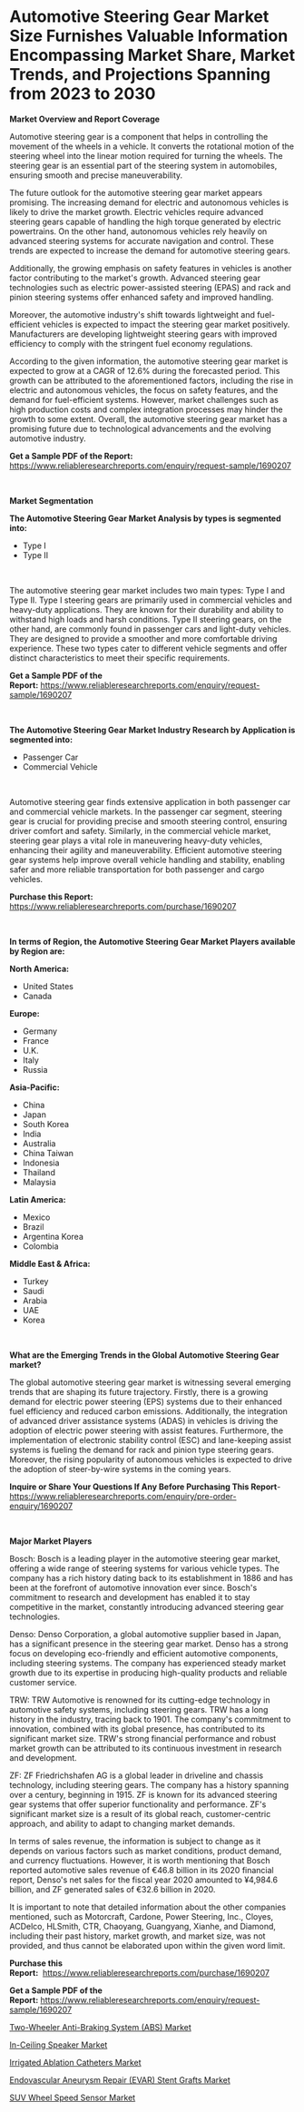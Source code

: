 <p><h1>Automotive Steering Gear Market Size Furnishes Valuable Information Encompassing Market Share, Market Trends, and Projections Spanning from 2023 to 2030</h1></p><p><strong>Market Overview and Report Coverage</strong></p>
<p><p>Automotive steering gear is a component that helps in controlling the movement of the wheels in a vehicle. It converts the rotational motion of the steering wheel into the linear motion required for turning the wheels. The steering gear is an essential part of the steering system in automobiles, ensuring smooth and precise maneuverability.</p><p>The future outlook for the automotive steering gear market appears promising. The increasing demand for electric and autonomous vehicles is likely to drive the market growth. Electric vehicles require advanced steering gears capable of handling the high torque generated by electric powertrains. On the other hand, autonomous vehicles rely heavily on advanced steering systems for accurate navigation and control. These trends are expected to increase the demand for automotive steering gears.</p><p>Additionally, the growing emphasis on safety features in vehicles is another factor contributing to the market's growth. Advanced steering gear technologies such as electric power-assisted steering (EPAS) and rack and pinion steering systems offer enhanced safety and improved handling.</p><p>Moreover, the automotive industry's shift towards lightweight and fuel-efficient vehicles is expected to impact the steering gear market positively. Manufacturers are developing lightweight steering gears with improved efficiency to comply with the stringent fuel economy regulations.</p><p>According to the given information, the automotive steering gear market is expected to grow at a CAGR of 12.6% during the forecasted period. This growth can be attributed to the aforementioned factors, including the rise in electric and autonomous vehicles, the focus on safety features, and the demand for fuel-efficient systems. However, market challenges such as high production costs and complex integration processes may hinder the growth to some extent. Overall, the automotive steering gear market has a promising future due to technological advancements and the evolving automotive industry.</p></p>
<p><strong>Get a Sample PDF of the Report:</strong> <a href="https://www.reliableresearchreports.com/enquiry/request-sample/1690207">https://www.reliableresearchreports.com/enquiry/request-sample/1690207</a></p>
<p>&nbsp;</p>
<p><strong>Market Segmentation</strong></p>
<p><strong>The Automotive Steering Gear Market Analysis by types is segmented into:</strong></p>
<p><ul><li>Type I</li><li>Type II</li></ul></p>
<p>&nbsp;</p>
<p><p>The automotive steering gear market includes two main types: Type I and Type II. Type I steering gears are primarily used in commercial vehicles and heavy-duty applications. They are known for their durability and ability to withstand high loads and harsh conditions. Type II steering gears, on the other hand, are commonly found in passenger cars and light-duty vehicles. They are designed to provide a smoother and more comfortable driving experience. These two types cater to different vehicle segments and offer distinct characteristics to meet their specific requirements.</p></p>
<p><strong>Get a Sample PDF of the Report:</strong>&nbsp;<a href="https://www.reliableresearchreports.com/enquiry/request-sample/1690207">https://www.reliableresearchreports.com/enquiry/request-sample/1690207</a></p>
<p>&nbsp;</p>
<p><strong>The Automotive Steering Gear Market Industry Research by Application is segmented into:</strong></p>
<p><ul><li>Passenger Car</li><li>Commercial Vehicle</li></ul></p>
<p>&nbsp;</p>
<p><p>Automotive steering gear finds extensive application in both passenger car and commercial vehicle markets. In the passenger car segment, steering gear is crucial for providing precise and smooth steering control, ensuring driver comfort and safety. Similarly, in the commercial vehicle market, steering gear plays a vital role in maneuvering heavy-duty vehicles, enhancing their agility and maneuverability. Efficient automotive steering gear systems help improve overall vehicle handling and stability, enabling safer and more reliable transportation for both passenger and cargo vehicles.</p></p>
<p><strong>Purchase this Report:</strong>&nbsp; <a href="https://www.reliableresearchreports.com/purchase/1690207">https://www.reliableresearchreports.com/purchase/1690207</a></p>
<p>&nbsp;</p>
<p><strong>In terms of Region, the Automotive Steering Gear Market Players available by Region are:</strong></p>
<p>
    <p> <strong> North America: </strong>
        <ul>
            <li>United States</li>
            <li>Canada</li>
        </ul>
        </p> 
    <p> <strong> Europe: </strong>
        <ul>
            <li>Germany</li>
            <li>France</li>
            <li>U.K.</li>
            <li>Italy</li>
            <li>Russia</li>
        </ul>
        </p> 
    <p> <strong> Asia-Pacific: </strong>
        <ul>
            <li>China</li>
            <li>Japan</li>
            <li>South Korea</li>
            <li>India</li>
            <li>Australia</li>
            <li>China Taiwan</li>
            <li>Indonesia</li>
            <li>Thailand</li>
            <li>Malaysia</li>
        </ul>
        </p> 
    <p> <strong> Latin America: </strong>
        <ul>
            <li>Mexico</li>
            <li>Brazil</li>
            <li>Argentina Korea</li>
            <li>Colombia</li>
        </ul>
        </p> 
    <p> <strong> Middle East & Africa: </strong>
        <ul>
            <li>Turkey</li>
            <li>Saudi</li>
            <li>Arabia</li>
            <li>UAE</li>
            <li>Korea</li>
        </ul>
    </p>
    </p>
<p>&nbsp;</p>
<p><strong>What are the Emerging Trends in the Global Automotive Steering Gear market?</strong></p>
<p><p>The global automotive steering gear market is witnessing several emerging trends that are shaping its future trajectory. Firstly, there is a growing demand for electric power steering (EPS) systems due to their enhanced fuel efficiency and reduced carbon emissions. Additionally, the integration of advanced driver assistance systems (ADAS) in vehicles is driving the adoption of electric power steering with assist features. Furthermore, the implementation of electronic stability control (ESC) and lane-keeping assist systems is fueling the demand for rack and pinion type steering gears. Moreover, the rising popularity of autonomous vehicles is expected to drive the adoption of steer-by-wire systems in the coming years.</p></p>
<p><strong>Inquire or Share Your Questions If Any Before Purchasing This Report</strong>- <a href="https://www.reliableresearchreports.com/enquiry/pre-order-enquiry/1690207">https://www.reliableresearchreports.com/enquiry/pre-order-enquiry/1690207</a></p>
<p>&nbsp;</p>
<p><strong>Major Market Players</strong></p>
<p><p>Bosch: Bosch is a leading player in the automotive steering gear market, offering a wide range of steering systems for various vehicle types. The company has a rich history dating back to its establishment in 1886 and has been at the forefront of automotive innovation ever since. Bosch's commitment to research and development has enabled it to stay competitive in the market, constantly introducing advanced steering gear technologies.</p><p>Denso: Denso Corporation, a global automotive supplier based in Japan, has a significant presence in the steering gear market. Denso has a strong focus on developing eco-friendly and efficient automotive components, including steering systems. The company has experienced steady market growth due to its expertise in producing high-quality products and reliable customer service.</p><p>TRW: TRW Automotive is renowned for its cutting-edge technology in automotive safety systems, including steering gears. TRW has a long history in the industry, tracing back to 1901. The company's commitment to innovation, combined with its global presence, has contributed to its significant market size. TRW's strong financial performance and robust market growth can be attributed to its continuous investment in research and development.</p><p>ZF: ZF Friedrichshafen AG is a global leader in driveline and chassis technology, including steering gears. The company has a history spanning over a century, beginning in 1915. ZF is known for its advanced steering gear systems that offer superior functionality and performance. ZF's significant market size is a result of its global reach, customer-centric approach, and ability to adapt to changing market demands.</p><p>In terms of sales revenue, the information is subject to change as it depends on various factors such as market conditions, product demand, and currency fluctuations. However, it is worth mentioning that Bosch reported automotive sales revenue of €46.8 billion in its 2020 financial report, Denso's net sales for the fiscal year 2020 amounted to ¥4,984.6 billion, and ZF generated sales of €32.6 billion in 2020.</p><p>It is important to note that detailed information about the other companies mentioned, such as Motorcraft, Cardone, Power Steering, Inc., Cloyes, ACDelco, HLSmith, CTR, Chaoyang, Guangyang, Xianhe, and Diamond, including their past history, market growth, and market size, was not provided, and thus cannot be elaborated upon within the given word limit.</p></p>
<p><strong>Purchase this Report:</strong>&nbsp;&nbsp;<a href="https://www.reliableresearchreports.com/purchase/1690207">https://www.reliableresearchreports.com/purchase/1690207</a></p>
<p></p>
<p><strong>Get a Sample PDF of the Report:</strong>&nbsp;<a href="https://www.reliableresearchreports.com/enquiry/request-sample/1690207">https://www.reliableresearchreports.com/enquiry/request-sample/1690207</a></p>
<p><p><a href="https://github.com/dziulagalemab/Market-Research-Report-List-1/blob/main/two-wheeler-anti-braking-system-abs-market.md">Two-Wheeler Anti-Braking System (ABS) Market</a></p><p><a href="https://www.linkedin.com/pulse/in-ceiling-speaker-market-research-report-unlocks-analysis-joihf/">In-Ceiling Speaker Market</a></p><p><a href="https://medium.com/@saigemarvin1946/irrigated-ablation-catheters-market-furnishes-information-on-market-share-market-trends-and-8c569be04dfd">Irrigated Ablation Catheters Market</a></p><p><a href="https://medium.com/@stoneernser2023/endovascular-aneurysm-repair-evar-stent-grafts-market-exploring-market-share-market-trends-and-83b5f23c2b02">Endovascular Aneurysm Repair (EVAR) Stent Grafts Market</a></p><p><a href="https://github.com/abbypearson7765/Market-Research-Report-List-1/blob/main/suv-wheel-speed-sensor-market.md">SUV Wheel Speed Sensor Market</a></p></p>